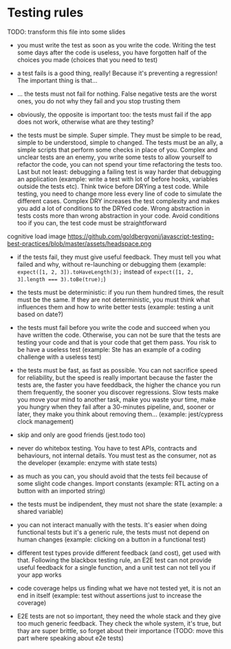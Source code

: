 # Testing rules

TODO: transform this file into some slides

- you must write the test as soon as you write the code. Writing the test some days after the code is useless, you have forgotten half of the choices you made (choices that you need to test)

- a test fails is a good thing, really! Because it's preventing a regression! The important thing is that...

- ... the tests must not fail for nothing. False negative tests are the worst ones, you do not why they fail and you stop trusting them

- obviously, the opposite is important too: the tests must fail if the app does not work, otherwise what are they testing?

- the tests must be simple. Super simple. They must be simple to be read, simple to be understood, simple to changed. The tests must be an ally, a simple scripts that perform some checks in place of you. Complex and unclear tests are an enemy, you write some tests to allow yourself to refactor the code, you can not spend your time refactoring the tests too. Last but not least: debugging a failing test is way harder that debugging an application (example: write a test with lot of before hooks, variables outside the tests etc).
  Think twice before DRYing a test code. While testing, you need to change more less every line of code to simulate the different cases. Complex DRY increases the test complexity and makes you add a lot of conditions to the DRYed code. Wrong abstraction in tests costs more than wrong abstraction in your code. Avoid conditions too if you can, the test code must be straightforward

cognitive load image https://github.com/goldbergyoni/javascript-testing-best-practices/blob/master/assets/headspace.png

- if the tests fail, they must give useful feedback. They must tell you what failed and why, without re-launching or debugging them (example: `expect([1, 2, 3]).toHaveLength(3);` instead of `expect([1, 2, 3].length === 3).toBe(true);`)

- the tests must be deterministic: if you run them hundred times, the result must be the same. If they are not deterministic, you must think what influences them and how to write better tests (example: testing a unit based on date?)

- the tests must fail before you write the code and succeed when you have written the code. Otherwise, you can not be sure that the tests are testing your code and that is your code that get them pass. You risk to be have a useless test (example: Ste has an example of a coding challenge with a useless test)

- the tests must be fast, as fast as possible. You can not sacrifice speed for reliability, but the speed is really important because the faster the tests are, the faster you have feeddback, the higher the chance you run them frequently, the sooner you discover regressions. Slow tests make you move your mind to another task, make you waste your time, make you hungry when they fail after a 30-minutes pipeline, and, sooner or later, they make you think about removing them... (example: jest/cypress clock management)

- skip and only are good friends (jest.todo too)

- never do whitebox testing. You have to test APIs, contracts and behaviours, not internal details. You must test as the consumer, not as the developer (example: enzyme with state tests)

- as much as you can, you should avoid that the tests feil because of some slight code changes. Import constants (example: RTL acting on a button with an imported string)

- the tests must be indipendent, they must not share the state (example: a shared variable)

- you can not interact manually with the tests. It's easier when doing functional tests but it's a generic rule, the tests must not depend on human changes (example: clicking on a button in a functional test)

- different test types provide different feedback (and cost), get used with that. Following the blackbox testing rule, an E2E test can not provide useful feedback for a single function, and a unit test can not tell you if your app works

- code coverage helps us finding what we have not tested yet, it is not an end in itself (example: test without assertions just to increase the coverage)

- E2E tests are not so important, they need the whole stack and they give too much generic feedback. They check the whole system, it's true, but thay are super brittle, so forget about their importance (TODO: move this part where speaking about e2e tests)
